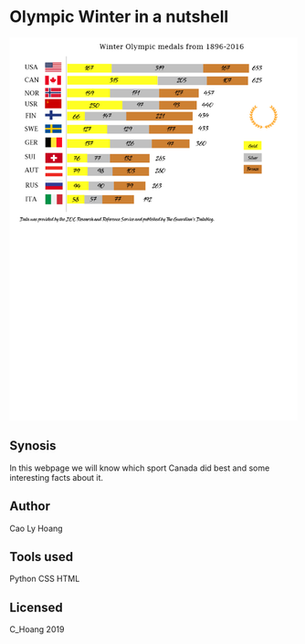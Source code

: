 # Olympic Winter in a nutshell

![Picture here](chart.jpg)
 
## Synosis 

In this webpage we will know which sport Canada did best and some interesting facts about it.

## Author

Cao Ly Hoang

## Tools used

Python
CSS
HTML

## Licensed

C_Hoang 2019
